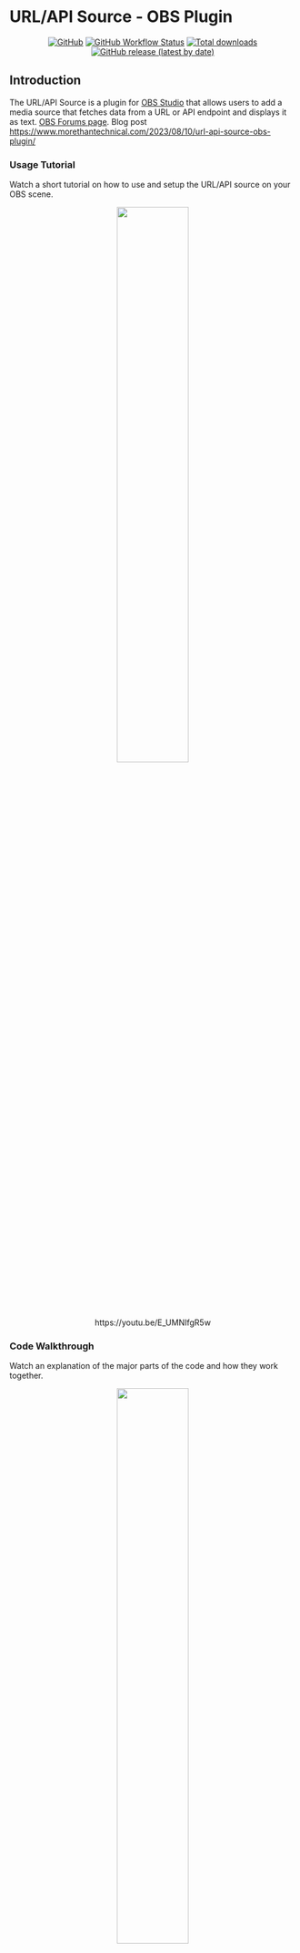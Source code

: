 # URL/API Source - OBS Plugin

<div align="center">

[![GitHub](https://img.shields.io/github/license/royshil/obs-urlsource)](https://github.com/royshil/obs-urlsource/blob/main/LICENSE)
[![GitHub Workflow Status](https://img.shields.io/github/actions/workflow/status/royshil/obs-urlsource/push.yaml)](https://github.com/royshil/obs-urlsource/actions/workflows/push.yaml)
[![Total downloads](https://img.shields.io/github/downloads/royshil/obs-urlsource/total)](https://github.com/royshil/obs-urlsource/releases)
[![GitHub release (latest by date)](https://img.shields.io/github/v/release/royshil/obs-urlsource)](https://github.com/royshil/obs-urlsource/releases)

</div>

## Introduction

The URL/API Source is a plugin for [OBS Studio](https://obsproject.com) that allows users to add a media source that fetches data from a URL or API endpoint and displays it as text. [OBS Forums page](https://obsproject.com/forum/resources/url-api-source-fetch-live-data-and-display-it-on-screen.1756/). Blog post https://www.morethantechnical.com/2023/08/10/url-api-source-obs-plugin/

### Usage Tutorial
Watch a short tutorial on how to use and setup the URL/API source on your OBS scene.
<div align="center">
  <a href="https://youtu.be/E_UMNIfgR5w" target="_blank">
    <img width="50%" src="https://github-production-user-asset-6210df.s3.amazonaws.com/441170/258666347-327a632f-62f3-4365-af8e-6bb91f5a56ef.jpeg" />
  </a><br/>
  https://youtu.be/E_UMNIfgR5w
</div>

### Code Walkthrough
Watch an explanation of the major parts of the code and how they work together.
<div align="center">
  <a href="https://youtu.be/TiluUg1LxcQ" target="_blank">
    <img width="50%" src="https://github-production-user-asset-6210df.s3.amazonaws.com/441170/258929032-08f74e90-0260-41db-8674-94bd630855f8.jpeg" />
  </a><br/>
  https://youtu.be/TiluUg1LxcQ
</div>

Features:
- HTTP request types: GET, POST
- Request headers (for e.g. API Key or Auth token)
- Request body for POST
- Output parsing: JSON via JSONPointer, XML/HTML via XPath and Regex
- Update timer for live streaming data
- Test of the request to find the right parsing
- Output styling (font, color, etc.)
- Image output (via URL)

Coming soon:
- Authentication (Basic, Digest, OAuth)
- Websocket support
- More output parsing options (JSONPath, CSS selectors, etc.)
- More request types (PUT, DELETE, PATCH)
- More output formats (XML, HTML, CSV, etc.)
- More output types (Video, Audio, etc.)
- Output to OBS sources (Text, Image, etc.)

Check out our other plugins:
- [Background Removal](https://github.com/royshil/obs-backgroundremoval) removes background from webcam without a green screen.
- 🚧 Experimental 🚧 [CleanStream](https://github.com/royshil/obs-cleanstream) for real-time filler word (uh,um) and profanity removal from live audio stream
- [LocalVocal](https://github.com/royshil/obs-localvocal) speech AI assistant plugin for real-time transcription (captions), translation and more language functions

If you like this work, which is given to you completely free of charge, please consider supporting it on GitHub: https://github.com/sponsors/royshil

## Download
Check out the [latest releases](https://github.com/royshil/obs-urlsource/releases) for downloads and install instructions.


## Building

The plugin was built and tested on Mac OSX  (Intel & Apple silicon), Windows and Linux.

Start by cloning this repo to a directory of your choice.

### Mac OSX

Using the CI pipeline scripts, locally you would just call the zsh script. By default this builds a universal binary for both Intel and Apple Silicon. To build for a specific architecture please see `.github/scripts/.build.zsh` for the `-arch` options.

```sh
$ ./.github/scripts/build-macos -c Release
```

#### Install
The above script should succeed and the plugin files (e.g. `obs-urlsource.plugin`) will reside in the `./release/Release` folder off of the root. Copy the `.plugin` file to the OBS directory e.g. `~/Library/Application Support/obs-studio/plugins`.

To get `.pkg` installer file, run for example
```sh
$ ./.github/scripts/package-macos -c Release
```
(Note that maybe the outputs will be in the `Release` folder and not the `install` folder like `pakage-macos` expects, so you will need to rename the folder from `build_x86_64/Release` to `build_x86_64/install`)

### Linux (Ubuntu)

Use the CI scripts again
```sh
$ ./.github/scripts/build-linux.sh
```

### Windows

Use the CI scripts again, for example:

```powershell
> .github/scripts/Build-Windows.ps1 -Target x64 -CMakeGenerator "Visual Studio 17 2022"
```

The build should exist in the `./release` folder off the root. You can manually install the files in the OBS directory.
